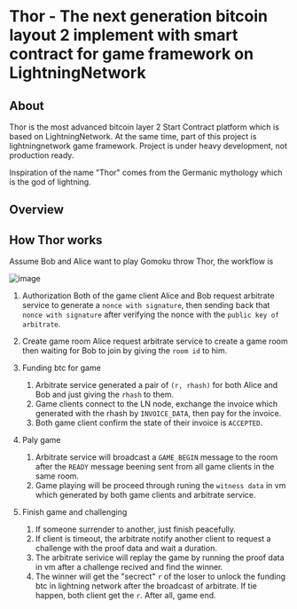 # Thor - The next generation bitcoin layout 2 implement with smart contract for game framework on LightningNetwork

## About

Thor is the most advanced bitcoin layer 2 Start Contract platform which is based on LightningNetwork. At the same time, part of this project is lightningnetwork game framework. Project is under heavy development, not production ready.

Inspiration of the name "Thor" comes from the Germanic mythology which is the god of lightning.

## Overview

## How Thor works
Assume Bob and Alice want to play Gomoku throw Thor, the workflow is

![image](https://github.com/archnotes/thor/blob/master/docs/thor_workflow.jpg?raw=true)

1. Authorization
   Both of the game client Alice and Bob request arbitrate service to generate a `nonce with signature`, then sending back that `nonce with signature` after verifying the nonce with the `public key of arbitrate`.

2. Create game room
   Alice request arbitrate service to create a game room then waiting for Bob to join by giving the `room id` to him.

3. Funding btc for game
   1. Arbitrate service generated a pair of `(r, rhash)` for both Alice and Bob and just giving the `rhash` to them.
   2. Game clients connect to the LN node, exchange the invoice which generated with the rhash by `INVOICE_DATA`, then pay for the invoice.
   3. Both game client confirm the state of their invoice is `ACCEPTED`.

4. Paly game
   1. Arbitrate service will broadcast a `GAME_BEGIN` message to the room after the `READY` message beening sent from all game clients in the same room.
   2. Game playing will be proceed through runing the `witness data` in vm which generated by both game clients and arbitrate service.

5. Finish game and challenging
   1. If someone surrender to another, just finish peacefully.
   2. If client is timeout, the arbitrate notify another client to request a challenge with the proof data and wait a duration.
   3. The arbitrate serivice will replay the game by running the proof data in vm after a challenge recived and find the winner.
   4. The winner will get the "secrect" `r` of the loser to unlock the funding btc in lightning network after the broadcast of arbitrate. If tie happen,
	  both client get the `r`. After all, game end.
